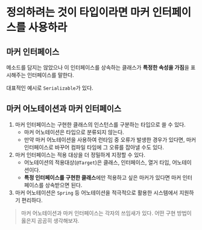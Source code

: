 # 정의하려는 것이 타입이라면 마커 인터페이스를 사용하라

## 마커 인터페이스

메소드를 담지는 않았으나 이 인터페이스를 상속하는 클래스가 **특정한 속성을 가짐**을 표시해주는 인터페이스를 말한다.

대표적인 예시로 `Serializable`가 있다.

## 마커 어노테이션과 마커 인터페이스

1. 마커 인터페이스는 구현한 클래스의 인스턴스를 구분하는 타입으로 쓸 수 있다.
   - 마커 어노테이션은 타입으로 분류되지 않는다.
   - 만약 마커 어노테이션을 사용하여 런타임 중 오류가 발생한 경우가 있다면, 마커 인터페이스로 바꾸어 컴파일 타임에 그 오류를 잡아낼 수도 있다.
2. 마커 인터페이스는 적용 대상을 더 정밀하게 지정할 수 있다.
   - 어노테이션의 적용대상(`@Target`)은 클래스, 인터페이스, 열거 타입, 어노테이션이다.
   - **특정 인터페이스를 구현한 클래스**에만 적용하고 싶은 마커가 있다면 마커 인터페이스를 상속받으면 된다.
3. 마커 어노테이션은 `Spring` 등 어노테이션을 적극적으로 활용한 시스템에서 지원하기 편리하다.
   
> 마커 어노테이션과 마커 인터페이스는 각자의 쓰임새가 있다. 어떤 구현 방법이 옳은지 곰곰히 생각해보자.
